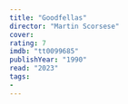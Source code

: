 ```yaml
---
title: "Goodfellas"
director: "Martin Scorsese"
cover: 
rating: 7
imdb: "tt0099685"
publishYear: "1990"
read: "2023"
tags:
- 
---
```

